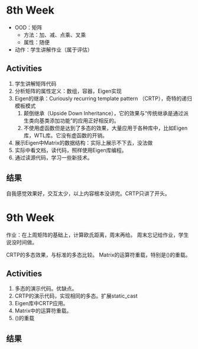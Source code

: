 # 8th Week
- OOD：矩阵
  - 方法：加、减、点乘、叉乘
  - 属性：随便
- 动作：学生讲解作业（属于评估）

## Activities
1. 学生讲解矩阵代码
2. 分析矩阵的属性定义：数组，容器，Eigen实现
3. Eigen的继承：Curiously recurring template pattern （CRTP），奇特的递归模板模式
   1. 颠倒继承（Upside Down Inheritance），它的效果与“传统继承是通过派生类向基类添加功能”的应用正好相反的。
   2. 不使用虚函数但是达到了多态的效果，大量应用于各种库中，比如Eigen库，WTL库。它没有虚函数的开销。
4. 展示Eigen中Matrix的数据结构：实际上展示不下去，没法做
5. 实际中看文档，读代码，照样使用Eigen库编程。
6. 通过读源代码，学习一些新技术。

## 结果
自我感觉效果好，交互太少，以上内容根本没讲完。CRTP只讲了开头。

# 9th Week
作业：在上周矩阵的基础上，计算欧氏距离，周末再给。
周末忘记给作业，学生说没时间做。

CRTP的多态效果，与标准的多态比较。
Matrix的运算符重载，特别是()的重载。

## Activities
1. 多态的演示代码。优缺点。
2. CRTP的演示代码，实现相同的多态。扩展static_cast
3. Eigen库中CRTP应用。
4. Matrix中的运算符重载。
5. ()的重载

## 结果
